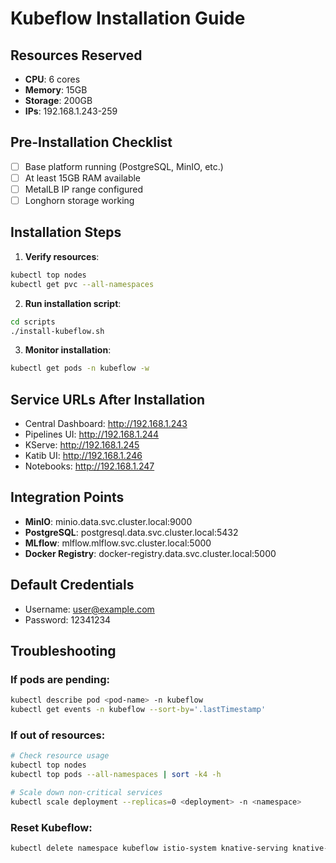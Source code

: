 # Kubeflow Installation Guide

## Resources Reserved
- **CPU**: 6 cores
- **Memory**: 15GB
- **Storage**: 200GB
- **IPs**: 192.168.1.243-259

## Pre-Installation Checklist
- [ ] Base platform running (PostgreSQL, MinIO, etc.)
- [ ] At least 15GB RAM available
- [ ] MetalLB IP range configured
- [ ] Longhorn storage working

## Installation Steps

1. **Verify resources**:
```bash
kubectl top nodes
kubectl get pvc --all-namespaces
```

2. **Run installation script**:
```bash
cd scripts
./install-kubeflow.sh
```

3. **Monitor installation**:
```bash
kubectl get pods -n kubeflow -w
```

## Service URLs After Installation
- Central Dashboard: http://192.168.1.243
- Pipelines UI: http://192.168.1.244
- KServe: http://192.168.1.245
- Katib UI: http://192.168.1.246
- Notebooks: http://192.168.1.247

## Integration Points
- **MinIO**: minio.data.svc.cluster.local:9000
- **PostgreSQL**: postgresql.data.svc.cluster.local:5432
- **MLflow**: mlflow.mlflow.svc.cluster.local:5000
- **Docker Registry**: docker-registry.data.svc.cluster.local:5000

## Default Credentials
- Username: user@example.com
- Password: 12341234

## Troubleshooting

### If pods are pending:
```bash
kubectl describe pod <pod-name> -n kubeflow
kubectl get events -n kubeflow --sort-by='.lastTimestamp'
```

### If out of resources:
```bash
# Check resource usage
kubectl top nodes
kubectl top pods --all-namespaces | sort -k4 -h

# Scale down non-critical services
kubectl scale deployment --replicas=0 <deployment> -n <namespace>
```

### Reset Kubeflow:
```bash
kubectl delete namespace kubeflow istio-system knative-serving knative-eventing
```
